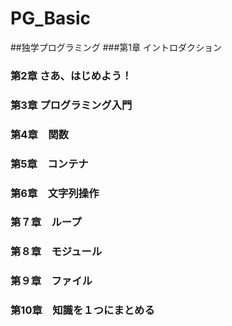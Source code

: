 # PG_Basic
##独学プログラミング
###第1章 イントロダクション
### 第2章 さあ、はじめよう！
### 第3章 プログラミング入門
### 第4章　関数
### 第5章　コンテナ
### 第6章　文字列操作
### 第７章　ループ
### 第８章　モジュール　
### 第９章　ファイル
### 第10章　知識を１つにまとめる
